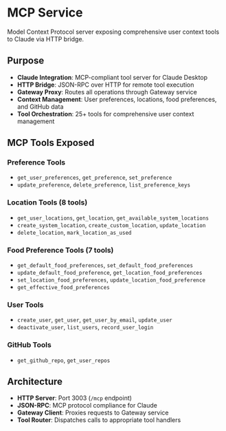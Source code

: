 # MCP Service

Model Context Protocol server exposing comprehensive user context tools to Claude via HTTP bridge.

## Purpose

- **Claude Integration**: MCP-compliant tool server for Claude Desktop
- **HTTP Bridge**: JSON-RPC over HTTP for remote tool execution
- **Gateway Proxy**: Routes all operations through Gateway service
- **Context Management**: User preferences, locations, food preferences, and GitHub data
- **Tool Orchestration**: 25+ tools for comprehensive user context management

## MCP Tools Exposed

### Preference Tools
- `get_user_preferences`, `get_preference`, `set_preference`
- `update_preference`, `delete_preference`, `list_preference_keys`

### Location Tools (8 tools)
- `get_user_locations`, `get_location`, `get_available_system_locations`
- `create_system_location`, `create_custom_location`, `update_location`
- `delete_location`, `mark_location_as_used`

### Food Preference Tools (7 tools)
- `get_default_food_preferences`, `set_default_food_preferences`
- `update_default_food_preference`, `get_location_food_preferences`
- `set_location_food_preferences`, `update_location_food_preference`
- `get_effective_food_preferences`

### User Tools
- `create_user`, `get_user`, `get_user_by_email`, `update_user`
- `deactivate_user`, `list_users`, `record_user_login`

### GitHub Tools
- `get_github_repo`, `get_user_repos`

## Architecture

- **HTTP Server**: Port 3003 (`/mcp` endpoint)
- **JSON-RPC**: MCP protocol compliance for Claude
- **Gateway Client**: Proxies requests to Gateway service
- **Tool Router**: Dispatches calls to appropriate tool handlers